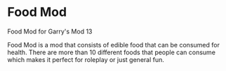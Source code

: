 Food Mod
=======

Food Mod for Garry's Mod 13

 Food Mod is a mod that consists of edible food that can be consumed for health. There are more than 10 different foods that people can consume which makes it perfect for roleplay or just general fun.